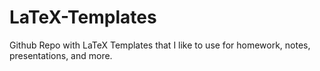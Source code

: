 # LaTeX-Templates
Github Repo with LaTeX Templates that I like to use for homework, notes, presentations, and more.
